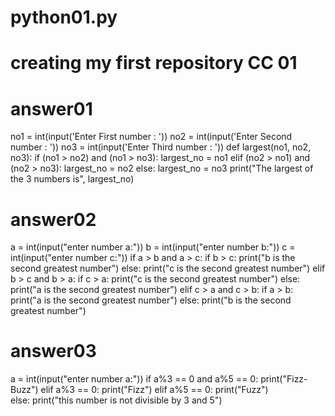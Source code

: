 # python01.py
# creating my first repository CC 01 

  # answer01 
no1 = int(input('Enter First number : '))
no2 = int(input('Enter Second number : '))
no3 = int(input('Enter Third number : '))
def largest(no1, no2, no3):
    if (no1 > no2) and (no1 > no3):
        largest_no = no1
    elif (no2 > no1) and (no2 > no3):
        largest_no = no2
    else:
        largest_no = no3
    print("The largest of the 3 numbers is", largest_no)
 
 
  # answer02
 a = int(input("enter number a:"))
b = int(input("enter number b:"))
c = int(input("enter number c:"))
if a > b and a > c:
    if b > c:
        print("b is the second greatest number")
    else:
        print("c is the second greatest number")
elif b > c and b > a:
    if c > a:
        print("c is the second greatest number")
    else:
        print("a is the second greatest number")
elif c > a and c > b:
    if a > b:
        print("a is the second greatest number")
    else:
        print("b is the second greatest number")

# answer03
a = int(input("enter number a:"))
if a%3 == 0 and a%5 == 0:
    print("Fizz-Buzz")
elif a%3 == 0:
    print("Fizz")
elif a%5 == 0:
    print("Fuzz")         
else:
    print("this number is not divisible by 3 and 5") 
